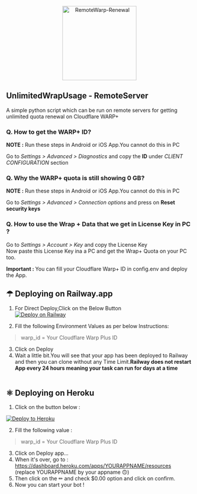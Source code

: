 <p align="center">
    <a href="https://github.com/missemily2022/RemoteWarp-Renewal">
        <img width="200" src="https://1.1.1.1/media/warp-desktop.png" alt="RemoteWarp-Renewal">
    </a>
</p>


<p align="center">

## UnlimitedWrapUsage - RemoteServer

<p> A simple python script which can be run on remote servers for getting unlimited quota renewal on Cloudflare WARP+ 

</p>

### Q. How to get the WARP+ ID? 

<b>NOTE :</b> Run these steps in Android or iOS App.You cannot do this in PC <br>

Go to *Settings > Advanced > Diagnostics* and copy the **ID** under *CLIENT CONFIGURATION* section

### Q. Why the WARP+ quota is still showing 0 GB?

<b>NOTE :</b> Run these steps in Android or iOS App.You cannot do this in PC <br>

Go to *Settings > Advanced > Connection options* and press on **Reset security keys**

### Q. How to use the Wrap + Data that we get in License Key in PC ?

Go to *Settings > Account > Key* and copy the License Key <br>
Now paste this License Key ina a PC and get the Wrap+ Quota on your PC too.<br>

<b>Important : </b>You can fill your Cloudflare Warp+ ID in config.env and deploy the App. 

## ☂ Deploying on Railway.app

1. For Direct Deploy,Click on the Below Button<br/>
[![Deploy on Railway](https://railway.app/button.svg)](https://railway.app/new/template?template=https%3A%2F%2Fgithub.com%2Fmissemily2022%2FRemoteWarp-Renewal&optionalEnvs=warp_id&warp_idDesc=Your+Cloudflare+Warp+Plus+ID&referralCode=jimmy)

2. Fill the following Environment Values as per below Instructions: 

> warp_id = Your Cloudflare Warp Plus ID
>

3. Click on Deploy
4. Wait a little bit.You will see that your app has been deployed to Railway and then you can clone without any Time Limit.<b>Railway does not restart App every 24 hours meaning your task can run for days at a time </b><br/><br/>

## ⚛️ Deploying on Heroku
 
1. Click on the button below :
<p><a href="https://dashboard.heroku.com/new?button-url=https%3A%2F%2Fgithub.com%2F&template=https://github.com/missemily2022/RemoteWarp-Renewal"> <img src="https://img.shields.io/badge/Deploy%20To%20Heroku-blueviolet?style=for-the-badge&logo=heroku" alt="Deploy to Heroku" /></a></p>

2. Fill the following value : 

> warp_id = Your Cloudflare Warp Plus ID
>

3. Click on Deploy app...
4. When it's over, go to : https://dashboard.heroku.com/apps/YOURAPPNAME/resources (replace YOURAPPNAME by your appname 🙃)
5. Then click on the ✏ and check $0.00 option and click on confirm.
6. Now you can start your bot !
<br/><br/>